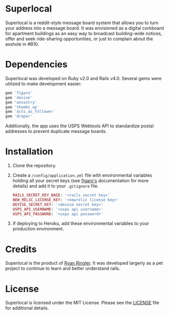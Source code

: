 Superlocal
==========

Superlocal is a reddit-style message board system that allows you to turn your address into a message board.  It was envisioned as a digital corkboard for apartment buildings as an easy way to broadcast building-wide notices, offer and seek ride-sharing opportunities, or just to complain about the asshole in #B10.


Dependencies
============
Superlocal was developed on Ruby v2.0 and Rails v4.0.  Several gems were utilized to make development easier:

```ruby
gem 'figaro'
gem 'devise'
gem 'ancestry'
gem 'thumbs_up'
gem 'acts_as_follower'
gem 'draper'
```

Additionally, the app uses the USPS Webtools API to standardize postal addresses to prevent duplicate message boards.


Installation
============

1. Clone the repository.
2. Create a `/config/application.yml` file with environmental variables holding all your secret keys (see [figaro's](https://github.com/laserlemon/figaro) documentation for more details) and add it to your `.gitignore` file.

   ```ruby
   RAILS_SECRET_KEY_BASE: '<rails secret key>'
   NEW_RELIC_LICENSE_KEY: '<newrelic license key>'
   DEVISE_SECRET_KEY: '<devise secret key>'
   USPS_API_USERNAME: '<usps api username>'
   USPS_API_PASSWORD: '<usps api password>'
   ```
3. If deploying to Heroku, add these environmental variables to your production environment.


Credits
=======

Superlocal is the product of [Ryan Ringler](http://github.com/rringler).  It was developed largerly as a pet project to continue to learn and better understand rails.


License
=======

Superlocal is licensed under the MIT License.  Please see the [LICENSE](http://github.com/rringler/superlocal/LICENSE) file for additional details.